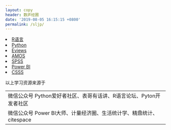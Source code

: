 ```yaml
---
layout: copy
header: 数庐经圃
date: '2019-08-05 16:15:15 +0800'
permalink: /sljp/
---
```


<style>
abbr {text-decoration: none;}
</style>
<li><a href="http://lvxiong7zg.com/sljp/R" target="_blank"> R语言 </a></li>
<li><a href="http://lvxiong7zg.com/sljp/Python" target="_blank"> Python </a></li>
<li><a href="http://lvxiong7zg.com/sljp/Eviews" target="_blank"> Eviews </a></li>
<li><a href="http://lvxiong7zg.com/sljp/AMOS" target="_blank"> AMOS </a></li> 
<li><a href="http://lvxiong7zg.com/sljp/SPSS" target="_blank"> SPSS </a></li> 
<li><a href="http://lvxiong7zg.com/sljp/Power BI" target="_blank"> Power BI </a></li> 
<li><a href="http://lvxiong7zg.com/sljp/CSSS" target="_blank"> CSSS </a></li> 


以上学习资源来源于<br>
<table>
<tr><td>微信公众号 Python爱好者社区、表哥有话讲、R语言论坛、Pyton开发者社区</td>
<tr><td>微信公众号 Power BI大师、计量经济圈、生活统计学、精鼎统计、citespace</td>
